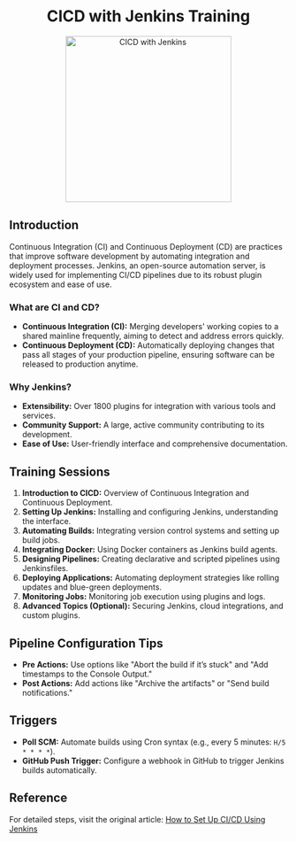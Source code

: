 <h1 align="center">CICD with Jenkins Training</h1>

<p align="center">
<img src="https://drive.google.com/uc?export=view&id=1j6BQf9eHSuEqFtWaQJ023ARETz2dl17a" alt="CICD with Jenkins" width="300" />

</p>

<h2>Introduction</h2>
<p>
  Continuous Integration (CI) and Continuous Deployment (CD) are practices that improve software development by automating integration and deployment processes. 
  Jenkins, an open-source automation server, is widely used for implementing CI/CD pipelines due to its robust plugin ecosystem and ease of use.
</p>

<h3>What are CI and CD?</h3>
<ul>
  <li>
    <strong>Continuous Integration (CI):</strong> Merging developers' working copies to a shared mainline frequently, aiming to detect and address errors quickly.
  </li>
  <li>
    <strong>Continuous Deployment (CD):</strong> Automatically deploying changes that pass all stages of your production pipeline, ensuring software can be released to production anytime.
  </li>
</ul>

<h3>Why Jenkins?</h3>
<ul>
  <li><strong>Extensibility:</strong> Over 1800 plugins for integration with various tools and services.</li>
  <li><strong>Community Support:</strong> A large, active community contributing to its development.</li>
  <li><strong>Ease of Use:</strong> User-friendly interface and comprehensive documentation.</li>
</ul>

<h2>Training Sessions</h2>
<ol>
  <li><strong>Introduction to CICD:</strong> Overview of Continuous Integration and Continuous Deployment.</li>
  <li><strong>Setting Up Jenkins:</strong> Installing and configuring Jenkins, understanding the interface.</li>
  <li><strong>Automating Builds:</strong> Integrating version control systems and setting up build jobs.</li>
  <li><strong>Integrating Docker:</strong> Using Docker containers as Jenkins build agents.</li>
  <li><strong>Designing Pipelines:</strong> Creating declarative and scripted pipelines using Jenkinsfiles.</li>
  <li><strong>Deploying Applications:</strong> Automating deployment strategies like rolling updates and blue-green deployments.</li>
  <li><strong>Monitoring Jobs:</strong> Monitoring job execution using plugins and logs.</li>
  <li><strong>Advanced Topics (Optional):</strong> Securing Jenkins, cloud integrations, and custom plugins.</li>
</ol>

<h2>Pipeline Configuration Tips</h2>
<ul>
  <li>
    <strong>Pre Actions:</strong> Use options like "Abort the build if it’s stuck" and "Add timestamps to the Console Output."
  </li>
  <li>
    <strong>Post Actions:</strong> Add actions like "Archive the artifacts" or "Send build notifications."
  </li>
</ul>

<h2>Triggers</h2>
<ul>
  <li>
    <strong>Poll SCM:</strong> Automate builds using Cron syntax (e.g., every 5 minutes: <code>H/5 * * * *</code>).
  </li>
  <li>
    <strong>GitHub Push Trigger:</strong> Configure a webhook in GitHub to trigger Jenkins builds automatically.
  </li>
</ul>

<h2>Reference</h2>
<p>
  For detailed steps, visit the original article: 
  <a href="https://medium.com/@sharma0purnima/how-to-set-up-ci-cd-using-jenkins-8e17685136e7" target="_blank">
    How to Set Up CI/CD Using Jenkins
  </a>
</p>
